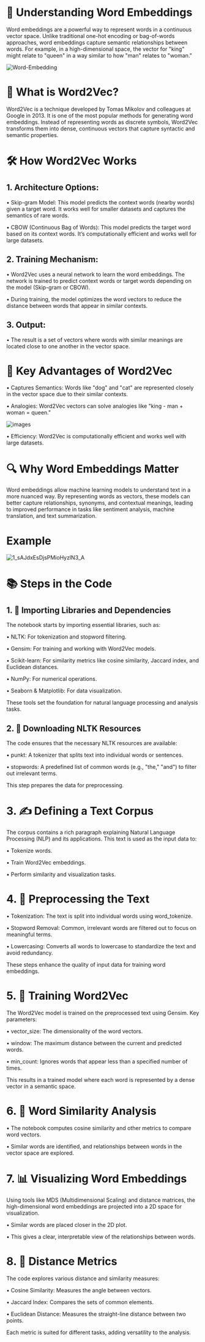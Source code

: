 # 🧠 Understanding Word Embeddings
Word embeddings are a powerful way to represent words in a continuous vector space. Unlike traditional one-hot encoding or bag-of-words approaches, word embeddings capture semantic relationships between words. For example, in a high-dimensional space, the vector for "king" might relate to "queen" in a way similar to how "man" relates to "woman."

![Word-Embedding](https://github.com/user-attachments/assets/0deb3cb1-3dcc-44d3-82b8-a52781cd7075)

# 🌟 What is Word2Vec?
Word2Vec is a technique developed by Tomas Mikolov and colleagues at Google in 2013. It is one of the most popular methods for generating word embeddings. Instead of representing words as discrete symbols, Word2Vec transforms them into dense, continuous vectors that capture syntactic and semantic properties.


# 🛠️ How Word2Vec Works
## 1. Architecture Options:

• Skip-gram Model: This model predicts the context words (nearby words) given a target word. It works well for smaller datasets and captures the semantics of rare words.

• CBOW (Continuous Bag of Words): This model predicts the target word based on its context words. It’s computationally efficient and works well for large datasets.

## 2. Training Mechanism:

• Word2Vec uses a neural network to learn the word embeddings. The network is trained to predict context words or target words depending on the model (Skip-gram or CBOW).

• During training, the model optimizes the word vectors to reduce the distance between words that appear in similar contexts.

## 3. Output:

• The result is a set of vectors where words with similar meanings are located close to one another in the vector space.




# 🔑 Key Advantages of Word2Vec

• Captures Semantics: Words like "dog" and "cat" are represented closely in the vector space due to their similar contexts.

• Analogies: Word2Vec vectors can solve analogies like "king - man + woman = queen."

![images](https://github.com/user-attachments/assets/5d7614e2-4f8a-404d-bb6e-8abdf7f01965)

• Efficiency: Word2Vec is computationally efficient and works well with large datasets.

# 🔍 Why Word Embeddings Matter
Word embeddings allow machine learning models to understand text in a more nuanced way. By representing words as vectors, these models can better capture relationships, synonyms, and contextual meanings, leading to improved performance in tasks like sentiment analysis, machine translation, and text summarization.

# Example
![1_sAJdxEsDjsPMioHyzlN3_A](https://github.com/user-attachments/assets/d82bb293-2713-4c9b-81b2-4cb1ba0ba3d7)


# 📚 Steps in the Code
## 1. 🔧 Importing Libraries and Dependencies

The notebook starts by importing essential libraries, such as:

• NLTK: For tokenization and stopword filtering.

• Gensim: For training and working with Word2Vec models.

• Scikit-learn: For similarity metrics like cosine similarity, Jaccard index, and Euclidean distances.

• NumPy: For numerical operations.

• Seaborn & Matplotlib: For data visualization.

These tools set the foundation for natural language processing and analysis tasks.

## 2. 📂 Downloading NLTK Resources

The code ensures that the necessary NLTK resources are available:

• punkt: A tokenizer that splits text into individual words or sentences.

• stopwords: A predefined list of common words (e.g., "the," "and") to filter out irrelevant terms.

This step prepares the data for preprocessing.


# 3. ✍️ Defining a Text Corpus

The corpus contains a rich paragraph explaining Natural Language Processing (NLP) and its applications. This text is used as the input data to:

• Tokenize words.

• Train Word2Vec embeddings.

• Perform similarity and visualization tasks.


# 4. 🧹 Preprocessing the Text

• Tokenization: The text is split into individual words using word_tokenize.

• Stopword Removal: Common, irrelevant words are filtered out to focus on meaningful terms.

• Lowercasing: Converts all words to lowercase to standardize the text and avoid redundancy.

These steps enhance the quality of input data for training word embeddings.



# 5. 🧠 Training Word2Vec

The Word2Vec model is trained on the preprocessed text using Gensim. Key parameters:

• vector_size: The dimensionality of the word vectors.

• window: The maximum distance between the current and predicted words.

• min_count: Ignores words that appear less than a specified number of times.

This results in a trained model where each word is represented by a dense vector in a semantic space.




# 6. 🔗 Word Similarity Analysis

• The notebook computes cosine similarity and other metrics to compare word vectors.

• Similar words are identified, and relationships between words in the vector space are explored.



# 7. 📊 Visualizing Word Embeddings

Using tools like MDS (Multidimensional Scaling) and distance matrices, the high-dimensional word embeddings are projected into a 2D space for visualization.

• Similar words are placed closer in the 2D plot.


• This gives a clear, interpretable view of the relationships between words.




# 8. 🎯 Distance Metrics

The code explores various distance and similarity measures:

• Cosine Similarity: Measures the angle between vectors.

• Jaccard Index: Compares the sets of common elements.

• Euclidean Distance: Measures the straight-line distance between two points.

Each metric is suited for different tasks, adding versatility to the analysis.
